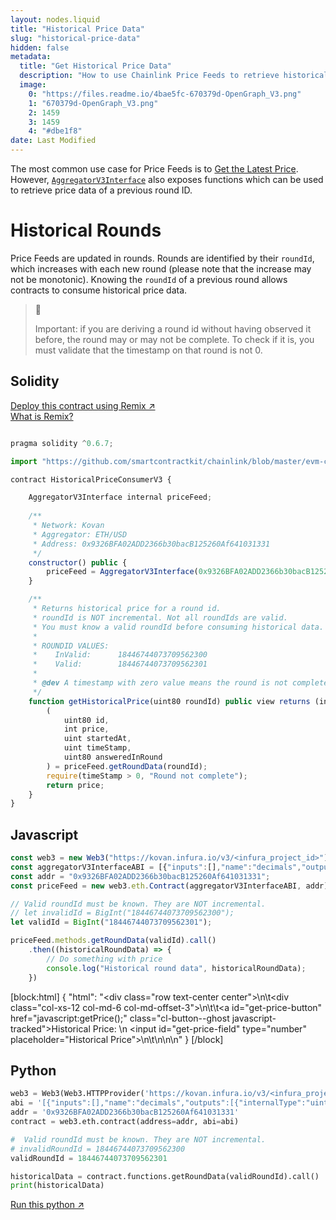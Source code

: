 ```yaml
---
layout: nodes.liquid
title: "Historical Price Data"
slug: "historical-price-data"
hidden: false
metadata: 
  title: "Get Historical Price Data"
  description: "How to use Chainlink Price Feeds to retrieve historical price data of ETH in your smart contracts."
  image: 
    0: "https://files.readme.io/4bae5fc-670379d-OpenGraph_V3.png"
    1: "670379d-OpenGraph_V3.png"
    2: 1459
    3: 1459
    4: "#dbe1f8"
date: Last Modified
---
```

The most common use case for Price Feeds is to [Get the Latest Price](doc:get-the-latest-price). However, <a href="https://github.com/smartcontractkit/chainlink/blob/master/evm-contracts/src/v0.6/interfaces/AggregatorV3Interface.sol" target="_blank" rel="noreferrer, noopener">`AggregatorV3Interface`</a> also exposes functions which can be used to retrieve price data of a previous round ID.

# Historical Rounds

Price Feeds are updated in rounds. Rounds are identified by their `roundId`, which increases with each new round (please note that the increase may not be monotonic). Knowing the `roundId` of a previous round allows contracts to consume historical price data. 

> 🚧
> 
> Important: if you are deriving a round id without having observed it before, the round may or may not be complete. To check if it is, you must validate that the timestamp on that round is not 0. 

## Solidity

<div class="row text-center center">
<div class="col-xs-12 col-md-6 col-md-offset-3">
<a href="https://remix.ethereum.org/#version=soljson-v0.6.7+commit.b8d736ae.js&optimize=false&evmVersion=null&gist=e32b050a9a832beeee2ebb97a9d75abc" target="_blank" class="cl-button--ghost solidity-tracked">Deploy this contract using Remix ↗</a>
</div>
<div class="col-xs-12 col-md-6 col-md-offset-3">
<a href="https://docs.chain.link/docs/example-walkthrough" target="_blank">What is Remix?</a>
</div>
</div>

```javascript Kovan

pragma solidity ^0.6.7;

import "https://github.com/smartcontractkit/chainlink/blob/master/evm-contracts/src/v0.6/interfaces/AggregatorV3Interface.sol";

contract HistoricalPriceConsumerV3 {

    AggregatorV3Interface internal priceFeed;
    
    /**
     * Network: Kovan
     * Aggregator: ETH/USD
     * Address: 0x9326BFA02ADD2366b30bacB125260Af641031331
     */
    constructor() public {
        priceFeed = AggregatorV3Interface(0x9326BFA02ADD2366b30bacB125260Af641031331);
    }

    /**
     * Returns historical price for a round id.
     * roundId is NOT incremental. Not all roundIds are valid.
     * You must know a valid roundId before consuming historical data.
     *
     * ROUNDID VALUES:
     *    InValid:      18446744073709562300
     *    Valid:        18446744073709562301
     *    
     * @dev A timestamp with zero value means the round is not complete and should not be used.
     */
    function getHistoricalPrice(uint80 roundId) public view returns (int256) {
        (
            uint80 id, 
            int price,
            uint startedAt,
            uint timeStamp,
            uint80 answeredInRound
        ) = priceFeed.getRoundData(roundId);
        require(timeStamp > 0, "Round not complete");
        return price;
    }
}
```

## Javascript

```javascript Kovan
const web3 = new Web3("https://kovan.infura.io/v3/<infura_project_id>");
const aggregatorV3InterfaceABI = [{"inputs":[],"name":"decimals","outputs":[{"internalType":"uint8","name":"","type":"uint8"}],"stateMutability":"view","type":"function"},{"inputs":[],"name":"description","outputs":[{"internalType":"string","name":"","type":"string"}],"stateMutability":"view","type":"function"},{"inputs":[{"internalType":"uint80","name":"_roundId","type":"uint80"}],"name":"getRoundData","outputs":[{"internalType":"uint80","name":"roundId","type":"uint80"},{"internalType":"int256","name":"answer","type":"int256"},{"internalType":"uint256","name":"startedAt","type":"uint256"},{"internalType":"uint256","name":"updatedAt","type":"uint256"},{"internalType":"uint80","name":"answeredInRound","type":"uint80"}],"stateMutability":"view","type":"function"},{"inputs":[],"name":"latestRoundData","outputs":[{"internalType":"uint80","name":"roundId","type":"uint80"},{"internalType":"int256","name":"answer","type":"int256"},{"internalType":"uint256","name":"startedAt","type":"uint256"},{"internalType":"uint256","name":"updatedAt","type":"uint256"},{"internalType":"uint80","name":"answeredInRound","type":"uint80"}],"stateMutability":"view","type":"function"},{"inputs":[],"name":"version","outputs":[{"internalType":"uint256","name":"","type":"uint256"}],"stateMutability":"view","type":"function"}];
const addr = "0x9326BFA02ADD2366b30bacB125260Af641031331";
const priceFeed = new web3.eth.Contract(aggregatorV3InterfaceABI, addr);

// Valid roundId must be known. They are NOT incremental.
// let invalidId = BigInt("18446744073709562300");
let validId = BigInt("18446744073709562301");

priceFeed.methods.getRoundData(validId).call()
    .then((historicalRoundData) => {
        // Do something with price
        console.log("Historical round data", historicalRoundData);
    })
```
[block:html]
{
  "html": "<div class=\"row text-center center\">\n\t<div class=\"col-xs-12 col-md-6 col-md-offset-3\">\n\t\t<a id=\"get-price-button\" href=\"javascript:getPrice();\" class=\"cl-button--ghost javascript-tracked\">Historical Price: </a>\n    <input id=\"get-price-field\" type=\"number\" placeholder=\"Historical Price\"></input>\n\t</div>\n</div>\n\n<script>\n  function getPrice() {\n    const web3 = new Web3(\"https://kovan.infura.io/v3/34ed41c4cf28406885f032930d670036\");\n\t\tconst aggregatorV3InterfaceABI = [{\"inputs\":[],\"name\":\"decimals\",\"outputs\":[{\"internalType\":\"uint8\",\"name\":\"\",\"type\":\"uint8\"}],\"stateMutability\":\"view\",\"type\":\"function\"},{\"inputs\":[],\"name\":\"description\",\"outputs\":[{\"internalType\":\"string\",\"name\":\"\",\"type\":\"string\"}],\"stateMutability\":\"view\",\"type\":\"function\"},{\"inputs\":[{\"internalType\":\"uint80\",\"name\":\"_roundId\",\"type\":\"uint80\"}],\"name\":\"getRoundData\",\"outputs\":[{\"internalType\":\"uint80\",\"name\":\"roundId\",\"type\":\"uint80\"},{\"internalType\":\"int256\",\"name\":\"answer\",\"type\":\"int256\"},{\"internalType\":\"uint256\",\"name\":\"startedAt\",\"type\":\"uint256\"},{\"internalType\":\"uint256\",\"name\":\"updatedAt\",\"type\":\"uint256\"},{\"internalType\":\"uint80\",\"name\":\"answeredInRound\",\"type\":\"uint80\"}],\"stateMutability\":\"view\",\"type\":\"function\"},{\"inputs\":[],\"name\":\"latestRoundData\",\"outputs\":[{\"internalType\":\"uint80\",\"name\":\"roundId\",\"type\":\"uint80\"},{\"internalType\":\"int256\",\"name\":\"answer\",\"type\":\"int256\"},{\"internalType\":\"uint256\",\"name\":\"startedAt\",\"type\":\"uint256\"},{\"internalType\":\"uint256\",\"name\":\"updatedAt\",\"type\":\"uint256\"},{\"internalType\":\"uint80\",\"name\":\"answeredInRound\",\"type\":\"uint80\"}],\"stateMutability\":\"view\",\"type\":\"function\"},{\"inputs\":[],\"name\":\"version\",\"outputs\":[{\"internalType\":\"uint256\",\"name\":\"\",\"type\":\"uint256\"}],\"stateMutability\":\"view\",\"type\":\"function\"}];\n\t\tconst addr = \"0x9326BFA02ADD2366b30bacB125260Af641031331\";\n\t\tconst priceFeed = new web3.eth.Contract(aggregatorV3InterfaceABI, addr);\n\n    let validId = BigInt(\"18446744073709562301\");\n    priceFeed.methods.getRoundData(validId).call()\n      .then((historicalRoundData) => {\n      \tjQuery('#get-price-field').val(historicalRoundData.answer)\n     \t})\n  }\n  \n</script>"
}
[/block]
## Python

```python Kovan
web3 = Web3(Web3.HTTPProvider('https://kovan.infura.io/v3/<infura_project_id>'))
abi = '[{"inputs":[],"name":"decimals","outputs":[{"internalType":"uint8","name":"","type":"uint8"}],"stateMutability":"view","type":"function"},{"inputs":[],"name":"description","outputs":[{"internalType":"string","name":"","type":"string"}],"stateMutability":"view","type":"function"},{"inputs":[{"internalType":"uint80","name":"_roundId","type":"uint80"}],"name":"getRoundData","outputs":[{"internalType":"uint80","name":"roundId","type":"uint80"},{"internalType":"int256","name":"answer","type":"int256"},{"internalType":"uint256","name":"startedAt","type":"uint256"},{"internalType":"uint256","name":"updatedAt","type":"uint256"},{"internalType":"uint80","name":"answeredInRound","type":"uint80"}],"stateMutability":"view","type":"function"},{"inputs":[],"name":"latestRoundData","outputs":[{"internalType":"uint80","name":"roundId","type":"uint80"},{"internalType":"int256","name":"answer","type":"int256"},{"internalType":"uint256","name":"startedAt","type":"uint256"},{"internalType":"uint256","name":"updatedAt","type":"uint256"},{"internalType":"uint80","name":"answeredInRound","type":"uint80"}],"stateMutability":"view","type":"function"},{"inputs":[],"name":"version","outputs":[{"internalType":"uint256","name":"","type":"uint256"}],"stateMutability":"view","type":"function"}]'
addr = '0x9326BFA02ADD2366b30bacB125260Af641031331'
contract = web3.eth.contract(address=addr, abi=abi)

#  Valid roundId must be known. They are NOT incremental.
# invalidRoundId = 18446744073709562300
validRoundId = 18446744073709562301

historicalData = contract.functions.getRoundData(validRoundId).call()
print(historicalData)
```

<div class="row text-center center">
<div class="col-xs-12 col-md-6 col-md-offset-3">
<a href="https://repl.it/@alexroan/GetHistoricalPriceWeb3PY" target="_blank" class="cl-button--ghost python-tracked">Run this python ↗</a>
</div>
</div>